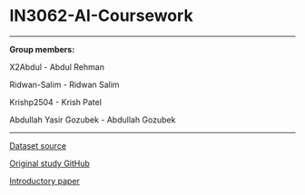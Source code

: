 # IN3062-AI-Coursework

---

**Group members:**

X2Abdul - Abdul Rehman

Ridwan-Salim - Ridwan Salim

Krishp2504 - Krish Patel

Abdullah Yasir Gozubek - Abdullah Gozubek

---

[Dataset source](https://archive.ics.uci.edu/dataset/357/occupancy+detection)

[Original study GitHub](https://github.com/LuisM78/Occupancy-detection-data)

[Introductory paper](https://www.semanticscholar.org/paper/Accurate-occupancy-detection-of-an-office-room-from-Candanedo-Feldheim/07ab85f9f03fcec70ee6d4c48f8a5d4b21dbe7b2)